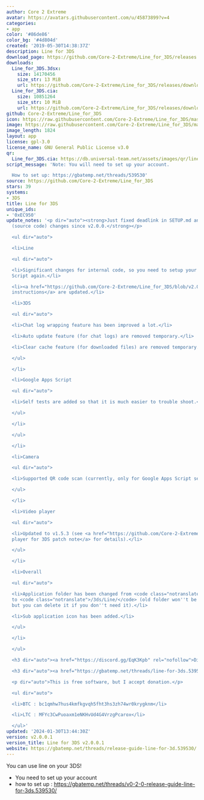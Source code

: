 ```yaml
---
author: Core 2 Extreme
avatar: https://avatars.githubusercontent.com/u/45873899?v=4
categories:
- app
color: '#86de86'
color_bg: '#4d804d'
created: '2019-05-30T14:38:37Z'
description: Line for 3DS
download_page: https://github.com/Core-2-Extreme/Line_for_3DS/releases
downloads:
  Line_for_3DS.3dsx:
    size: 14170456
    size_str: 13 MiB
    url: https://github.com/Core-2-Extreme/Line_for_3DS/releases/download/v2.0.0.1/Line_for_3DS.3dsx
  Line_for_3DS.cia:
    size: 10851264
    size_str: 10 MiB
    url: https://github.com/Core-2-Extreme/Line_for_3DS/releases/download/v2.0.0.1/Line_for_3DS.cia
github: Core-2-Extreme/Line_for_3DS
icon: https://raw.githubusercontent.com/Core-2-Extreme/Line_for_3DS/master/resource/icon.png
image: https://raw.githubusercontent.com/Core-2-Extreme/Line_for_3DS/master/resource/banner.png
image_length: 1824
layout: app
license: gpl-3.0
license_name: GNU General Public License v3.0
qr:
  Line_for_3DS.cia: https://db.universal-team.net/assets/images/qr/line_for_3ds-cia.png
script_message: 'Note: You will need to set up your account.

  How to set up: https://gbatemp.net/threads/539530'
source: https://github.com/Core-2-Extreme/Line_for_3DS
stars: 39
systems:
- 3DS
title: Line for 3DS
unique_ids:
- '0xEC950'
update_notes: '<p dir="auto"><strong>Just fixed deadlink in SETUP.md and no software
  (source code) changes since v2.0.0.</strong></p>

  <ul dir="auto">

  <li>Line

  <ul dir="auto">

  <li>Significant changes for internal code, so you need to setup your Google Apps
  Script again.</li>

  <li><a href="https://github.com/Core-2-Extreme/Line_for_3DS/blob/v2.0.0.1/SETUP.md">Setup
  instructions</a> are updated.</li>

  <li>3DS

  <ul dir="auto">

  <li>Chat log wrapping feature has been improved a lot.</li>

  <li>Auto update feature (for chat logs) are removed temporary.</li>

  <li>Clear cache feature (for downloaded files) are removed temporary.</li>

  </ul>

  </li>

  <li>Google Apps Script

  <ul dir="auto">

  <li>Self tests are added so that it is much easier to trouble shoot.</li>

  </ul>

  </li>

  </ul>

  </li>

  <li>Camera

  <ul dir="auto">

  <li>Supported QR code scan (currently, only for Google Apps Script setup).</li>

  </ul>

  </li>

  <li>Video player

  <ul dir="auto">

  <li>Updated to v1.5.3 (see <a href="https://github.com/Core-2-Extreme/Video_player_for_3DS/blob/v1.5.3#v153">Video
  player for 3DS patch note</a> for details).</li>

  </ul>

  </li>

  <li>Overall

  <ul dir="auto">

  <li>Application folder has been changed from <code class="notranslate">/Line/</code>
  to <code class="notranslate">/3ds/Line/</code> (old folder won''t be deleted automatically,
  but you can delete it if you don''t need it).</li>

  <li>Sub application icon has been added.</li>

  </ul>

  </li>

  </ul>

  <h3 dir="auto"><a href="https://discord.gg/EqK3Kpb" rel="nofollow">Discord channel</a></h3>

  <h3 dir="auto"><a href="https://gbatemp.net/threads/line-for-3ds.539530" rel="nofollow">GBAtemp</a></h3>

  <p dir="auto">This is free software, but I accept donation.</p>

  <ul dir="auto">

  <li>BTC : bc1qmhw7hus4kmfkgvqh5fht3hs3zh74wr0krygknm</li>

  <li>LTC : MFYc3CwPuoaxm1eNKHvUd4G4VrzgPcarox</li>

  </ul>'
updated: '2024-01-30T13:44:30Z'
version: v2.0.0.1
version_title: Line for 3DS v2.0.0.1
website: https://gbatemp.net/threads/release-guide-line-for-3d.539530/
---
```

You can use line on your 3DS!
* You need to set up your account
* how to set up : <https://gbatemp.net/threads/v0-2-0-release-guide-line-for-3ds.539530/>